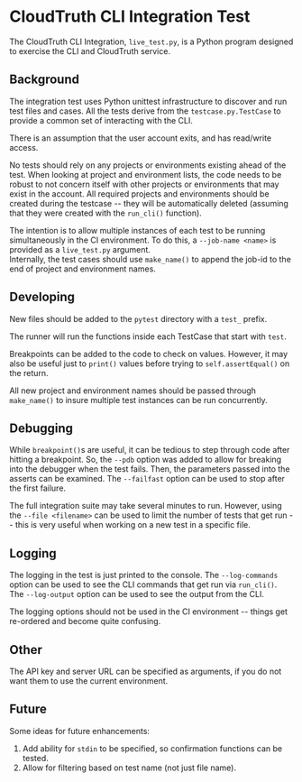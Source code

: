 CloudTruth CLI Integration Test
===============================

The CloudTruth CLI Integration, `live_test.py`, is a Python program designed to exercise the CLI and
CloudTruth service.

Background
----------

The integration test uses Python unittest infrastructure to discover and run test files and cases.
All the tests derive from the `testcase.py.TestCase` to provide a common set of interacting with 
the CLI.

There is an assumption that the user account exits, and has read/write access.  

No tests should rely on any projects or environments existing ahead of the test.  When looking at 
project and environment lists, the code needs to be robust to not concern itself with other projects
or environments that may exist in the account. All required projects and environments should be 
created during the testcase -- they will be automatically deleted (assuming that they were created 
with the `run_cli()` function).

The intention is to allow multiple instances of each test to be running simultaneously in the CI 
environment. To do this, a `--job-name <name>` is provided as a `live_test.py` argument.  
Internally, the test cases should use `make_name()` to append the job-id to the end of project and
environment names.

Developing
----------

New files should be added to the `pytest` directory with a `test_` prefix. 

The runner will run the functions inside each TestCase that start with `test`.

Breakpoints can be added to the code to check on values. However, it may also be useful just to
`print()` values before trying to `self.assertEqual()` on the return.

All new project and environment names should be passed through `make_name()` to insure multiple test
instances can be run concurrently.

Debugging
---------

While `breakpoint()`s are useful, it can be tedious to step through code after hitting a breakpoint.
So, the `--pdb` option was added to allow for breaking into the debugger when the test  fails. Then,
the parameters passed into the asserts can be examined.  The `--failfast` option can be used to stop
after the first failure.

The full integration suite may take several minutes to run. However, using the `--file <filename>`
can be used to limit the number of tests that get run -- this is very useful when working on a new
test in a specific file.

Logging
-------

The logging in the test is just printed to the console.  The `--log-commands` option can be used to
see the CLI commands that get run via `run_cli()`.  The `--log-output` option can be used to see the
output from the CLI. 

The logging options should not be used in the CI environment -- things get re-ordered and become 
quite confusing.

Other
-----

The API key and server URL can be specified as arguments, if you do not want them to use the current
environment.

Future
------

Some ideas for future enhancements:
1. Add ability for `stdin` to be specified, so confirmation functions can be tested.
2. Allow for filtering based on test name (not just file name).